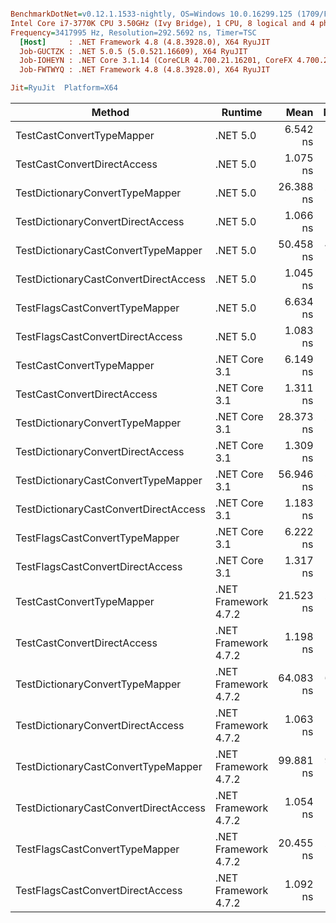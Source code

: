 ``` ini

BenchmarkDotNet=v0.12.1.1533-nightly, OS=Windows 10.0.16299.125 (1709/FallCreatorsUpdate/Redstone3)
Intel Core i7-3770K CPU 3.50GHz (Ivy Bridge), 1 CPU, 8 logical and 4 physical cores
Frequency=3417995 Hz, Resolution=292.5692 ns, Timer=TSC
  [Host]     : .NET Framework 4.8 (4.8.3928.0), X64 RyuJIT
  Job-GUCTZK : .NET 5.0.5 (5.0.521.16609), X64 RyuJIT
  Job-IOHEYN : .NET Core 3.1.14 (CoreCLR 4.700.21.16201, CoreFX 4.700.21.16208), X64 RyuJIT
  Job-FWTWYQ : .NET Framework 4.8 (4.8.3928.0), X64 RyuJIT

Jit=RyuJit  Platform=X64  

```
|                                Method |              Runtime |      Mean |    Median | Ratio | Allocated |
|-------------------------------------- |--------------------- |----------:|----------:|------:|----------:|
|             TestCastConvertTypeMapper |             .NET 5.0 |  6.542 ns |  6.555 ns |  4.86 |         - |
|           TestCastConvertDirectAccess |             .NET 5.0 |  1.075 ns |  1.075 ns |  0.80 |         - |
|       TestDictionaryConvertTypeMapper |             .NET 5.0 | 26.388 ns | 26.501 ns | 22.22 |         - |
|     TestDictionaryConvertDirectAccess |             .NET 5.0 |  1.066 ns |  1.056 ns |  0.79 |         - |
|   TestDictionaryCastConvertTypeMapper |             .NET 5.0 | 50.458 ns | 49.788 ns | 41.97 |      48 B |
| TestDictionaryCastConvertDirectAccess |             .NET 5.0 |  1.045 ns |  1.045 ns |  0.78 |         - |
|        TestFlagsCastConvertTypeMapper |             .NET 5.0 |  6.634 ns |  6.572 ns |  5.16 |         - |
|      TestFlagsCastConvertDirectAccess |             .NET 5.0 |  1.083 ns |  1.080 ns |  0.80 |         - |
|             TestCastConvertTypeMapper |        .NET Core 3.1 |  6.149 ns |  6.145 ns |  4.57 |         - |
|           TestCastConvertDirectAccess |        .NET Core 3.1 |  1.311 ns |  1.311 ns |  0.97 |         - |
|       TestDictionaryConvertTypeMapper |        .NET Core 3.1 | 28.373 ns | 28.207 ns | 22.05 |         - |
|     TestDictionaryConvertDirectAccess |        .NET Core 3.1 |  1.309 ns |  1.312 ns |  0.97 |         - |
|   TestDictionaryCastConvertTypeMapper |        .NET Core 3.1 | 56.946 ns | 57.175 ns | 49.35 |      48 B |
| TestDictionaryCastConvertDirectAccess |        .NET Core 3.1 |  1.183 ns |  1.181 ns |  0.92 |         - |
|        TestFlagsCastConvertTypeMapper |        .NET Core 3.1 |  6.222 ns |  6.098 ns |  5.26 |         - |
|      TestFlagsCastConvertDirectAccess |        .NET Core 3.1 |  1.317 ns |  1.314 ns |  0.98 |         - |
|             TestCastConvertTypeMapper | .NET Framework 4.7.2 | 21.523 ns | 21.484 ns | 18.66 |         - |
|           TestCastConvertDirectAccess | .NET Framework 4.7.2 |  1.198 ns |  1.157 ns |  1.00 |         - |
|       TestDictionaryConvertTypeMapper | .NET Framework 4.7.2 | 64.083 ns | 63.203 ns | 51.14 |         - |
|     TestDictionaryConvertDirectAccess | .NET Framework 4.7.2 |  1.063 ns |  1.054 ns |  0.79 |         - |
|   TestDictionaryCastConvertTypeMapper | .NET Framework 4.7.2 | 99.881 ns | 99.669 ns | 79.22 |      48 B |
| TestDictionaryCastConvertDirectAccess | .NET Framework 4.7.2 |  1.054 ns |  1.055 ns |  0.78 |         - |
|        TestFlagsCastConvertTypeMapper | .NET Framework 4.7.2 | 20.455 ns | 20.217 ns | 16.66 |         - |
|      TestFlagsCastConvertDirectAccess | .NET Framework 4.7.2 |  1.092 ns |  1.089 ns |  0.81 |         - |

